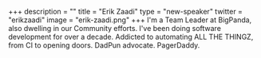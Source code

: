 +++
description = ""
title = "Erik Zaadi"
type = "new-speaker"
twitter = "erikzaadi"
image = "erik-zaadi.png"
+++
I'm a Team Leader at BigPanda, also dwelling in our Community efforts.
I've been doing software development for over a decade.
Addicted to automating ALL THE THINGZ, from CI to opening doors.
DadPun advocate. PagerDaddy.